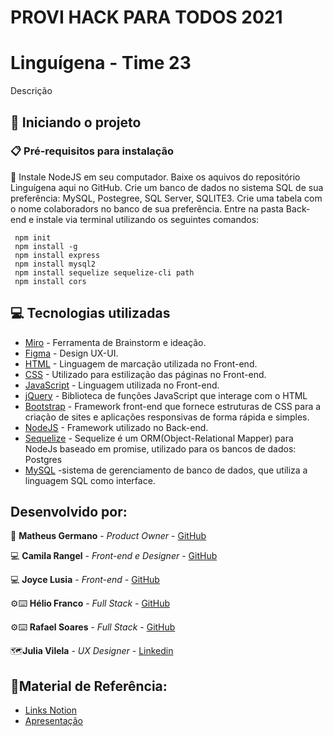 # PROVI HACK PARA TODOS 2021

# Linguígena - Time 23

Descrição


## :running: Iniciando o projeto
### 📋 Pré-requisitos para instalação 
🔧 Instale NodeJS em seu computador. Baixe os aquivos do repositório Linguígena aqui no GitHub. 
Crie um banco de dados no sistema SQL de sua preferência: MySQL, Postegree, SQL Server, SQLITE3. 
Crie uma tabela com o nome colaboradors no banco de sua preferência.
Entre na pasta Back-end e instale via terminal utilizando os seguintes comandos: 
```
 npm init
 npm install -g
 npm install express 
 npm install mysql2 
 npm install sequelize sequelize-cli path 
 npm install cors

```

## :computer: Tecnologias utilizadas
* [Miro](https://miro.com/app/) - Ferramenta de Brainstorm e ideação.
* [Figma](https://www.figma.com/file/js5RqZs96y8STJckKjvIGG/%23ProviHack-Projeto-Luingu%C3%ADgena?node-id=0%3A1) - Design UX-UI.
* [HTML](https://developer.mozilla.org/pt-BR/docs/Web/HTML) - Linguagem de marcação utilizada no Front-end.
* [CSS](https://developer.mozilla.org/pt-BR/docs/Web/CSS) - Utilizado para estilização das páginas no Front-end.
* [JavaScript](https://developer.mozilla.org/pt-BR/docs/Web/JavaScript) - Linguagem utilizada no Front-end.
* [jQuery](https://jquery.com/) - Biblioteca de funções JavaScript que interage com o HTML
* [Bootstrap](https://getbootstrap.com/) - Framework front-end que fornece estruturas de CSS para a criação de sites e aplicações responsivas de forma rápida e simples.
* [NodeJS](https://nodejs.org/pt-br/docs/) - Framework utilizado no Back-end.
* [Sequelize](https://sequelize.org/) - Sequelize é um ORM(Object-Relational Mapper) para NodeJs baseado em promise, utilizado para os bancos de dados: Postgres
* [MySQL](https://www.mysql.com/) -sistema de gerenciamento de banco de dados, que utiliza a linguagem SQL como interface. 

## Desenvolvido por:

🚀 **Matheus Germano** - *Product Owner* - [GitHub](https://github.com/matgermano)

💻 **Camila Rangel** - *Front-end e Designer* - [GitHub](https://github.com/cafrangel)

💻 **Joyce Lusia** - *Front-end* - [GitHub](https://github.com/joycelusia)

⚙⌨️  **Hélio Franco** - *Full Stack* - [GitHub](https://github.com/devHelioFranco)

⚙⌨️  **Rafael Soares** - *Full Stack* - [GitHub](https://github.com/RafaelSFsoares/)

🗺️**Julia Vilela** - *UX Designer* - [Linkedin](https://www.linkedin.com/in/juliavillela24/)

## 📜Material de Referência: 
* [Links Notion](https://sun-feast-8bc.notion.site/Links-de-material-de-refer-ncia-39f35dd0336544a7839988f20cb716fd)
* [Apresentação](https://www.canva.com/design/DAEw_spLqEI/Qn5dbow3zGMxGQrKPwuJjg/view?utm_content=DAEw_spLqEI&utm_campaign=designshare&utm_medium=link&utm_source=publishpresent)

